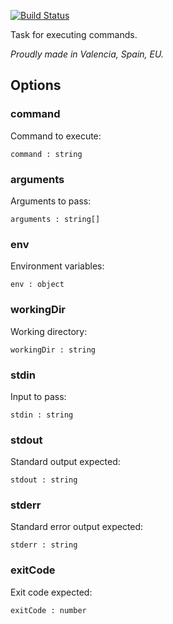[![Build Status](https://travis-ci.org/justojsx/justo-plugin-cli.svg)](https://travis-ci.org/justojsx/justo-plugin-cli)

Task for executing commands.

*Proudly made in Valencia, Spain, EU.*

## Options

### command

Command to execute:

```
command : string
```

### arguments

Arguments to pass:

```
arguments : string[]
```

### env

Environment variables:

```
env : object
```

### workingDir

Working directory:

```
workingDir : string
```

### stdin

Input to pass:

```
stdin : string
```

### stdout

Standard output expected:

```
stdout : string
```

### stderr

Standard error output expected:

```
stderr : string
```

### exitCode

Exit code expected:

```
exitCode : number
```
